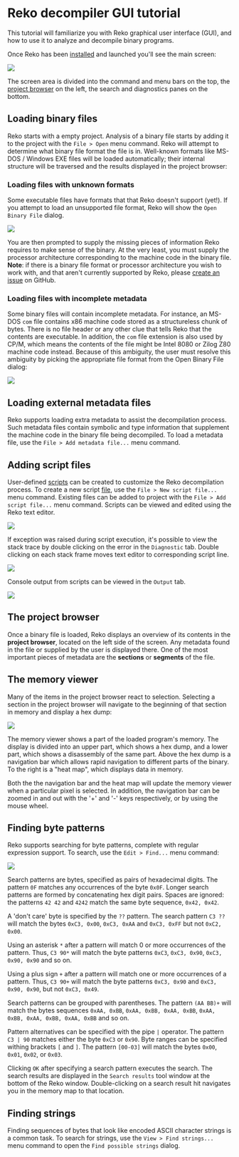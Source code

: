# Reko decompiler GUI tutorial

This tutorial will familiarize you with Reko graphical user interface (GUI), and how to use it to analyze and decompile binary programs.

Once Reko has been [installed](reko.md) and launched you'll see the main screen:

<img src="img/gui-start.png" border="0" />

The screen area is divided into the command and menu bars on the top, the [project browser](project_browser.md) on the left, the search and diagnostics panes on the bottom.

## Loading binary files
Reko starts with a empty project. Analysis of a binary file starts by adding it to the project with the `File > Open` menu command. Reko will attempt to determine what binary file format the file is in. Well-known formats like MS-DOS / Windows EXE files will be loaded automatically; their internal structure will be traversed and the results displayed in the project browser:

### Loading files with unknown formats
Some executable files have formats that that Reko doesn't support (yet!). If you attempt to load an unsupported file format, Reko will show the `Open Binary File` dialog. 

<img src="img/open-binary-file.png" border="0" />

You are then prompted to supply the missing pieces of information Reko requires to make sense of the binary. At the very least, you must supply the processor architecture corresponding to the machine code in the binary file. **Note**: if there is a binary file format or processor architecture you wish to work with, and that aren't currently supported by Reko, please [create an issue](https://github.com/uxmal/reko/issues) on GitHub.

### Loading files with incomplete metadata
Some binary files will contain incomplete metadata. For instance, an MS-DOS `com` file contains x86 machine code stored as a structureless chunk of bytes. There is no file header or any other clue that tells Reko that the contents are executable. In addition, the `com` file extension is also used by CP/M, which means the contents of the file might be Intel 8080 or Zilog Z80 machine code instead. Because of this ambiguity, the user must resolve this ambiguity by picking the appropriate file format from the Open Binary File dialog:

<img src="img/open-binary-file-type.png" border="0" />

## Loading external metadata files
Reko supports loading extra metadata to assist the decompilation process. Such metadata files contain symbolic and type information that supplement the machine code in the binary file being decompiled. To load a metadata file, use the `File > Add metadata file...` menu command.

## Adding script files
User-defined [scripts](scripting.md) can be created to customize the Reko
decompilation process. To create a new script
[file](scripting.md#reko-script-files), use the `File > New script file...` menu
command. Existing files can be added to project with the `File > Add script file...`
menu command. Scripts can be viewed and edited using the Reko text editor.

<img src="img/new-script.png" border="0" />

If exception was raised during script execution, it's possible to view the stack
trace by double clicking on the error in the `Diagnostic` tab. Double clicking on each stack
frame moves text editor to corresponding script line.

<img src="img/script-stack-trace.png" border="0" />

Console output from scripts can be viewed in the `Output` tab.

<img src="img/script-output.png" border="0" />

## The project browser
Once a binary file is loaded, Reko displays an overview of its contents in the **project browser**, located on the left side of the screen. Any metadata found in the file or supplied by the user is displayed there. One of the most important pieces of metadata are the **sections** or **segments** of the file.

## The memory viewer
Many of the items in the project browser react to selection. Selecting a section in the project browser will navigate to the beginning of that section in memory and display a hex dump:

<img src="img/memory-view.png" border="0" />

The memory viewer shows a part of the loaded program's memory. The display is divided into an upper part, which shows a hex dump, and a lower part, which shows a disassembly of the same part. Above the hex dump is a navigation bar which allows rapid navigation to different parts of the binary. To the right is a "heat map", which displays data in memory. 

Both the the navigation bar and the heat map will update the memory viewer when a particular pixel is selected. In addition, the navigation bar can be zoomed in and out with the '+' and '-' keys respectively, or by using the mouse wheel.

## Finding byte patterns
Reko supports searching for byte patterns, complete with regular expression support. To search, use the `Edit > Find...` menu command: 

<img src="img/edit-find.png" border="0" />

Search patterns are bytes, specified as pairs of hexadecimal digits. The pattern `0F` matches any occurrences of the byte `0x0F`. Longer search patterns are formed by concatenating hex digit pairs. Spaces are ignored: the patterns `42 42` and `4242` match the same byte sequence, `0x42, 0x42`.

A 'don't care' byte is specified by the `??` pattern. The search pattern `C3 ??` will match the bytes `0xC3, 0x00`, `0xC3, 0xAA` and `0xC3, 0xFF` but not `0xC2, 0x00`.

Using an asterisk `*` after a pattern will match 0 or more occurrences of the pattern. Thus, `C3 90*` will match the byte patterns `0xC3`, `0xC3, 0x90`, `0xC3, 0x90, 0x90` and so on. 

Using a plus sign `+` after a pattern will match one or more occurrences of a pattern. Thus, `C3 90+` will match the byte patterns `0xC3, 0x90` and `0xC3, 0x90, 0x90`, but not `0xC3, 0x49`.

Search patterns can be grouped with parentheses. The pattern `(AA BB)+` will match the bytes sequences `0xAA, 0xBB`, `0xAA, 0xBB, 0xAA, 0xBB`, `0xAA, 0xBB, 0xAA, 0xBB, 0xAA, 0xBB` and so on.

Pattern alternatives can be specified with the pipe `|` operator. The pattern `C3 | 90` matches either the byte `0xC3` or `0x90`. Byte ranges can be specified withing brackets `[` and `]`. The pattern `[00-03]` will match the bytes `0x00`, `0x01`, `0x02`, or `0x03`.

Clicking `OK` after specifying a search pattern executes the search. The search results are displayed in the `Search results` tool window at the bottom of the Reko window. Double-clicking on a search result hit navigates you in the memory map to that location.

## Finding strings
Finding sequences of bytes that look like encoded ASCII character strings is a common task. To search for strings, use the `View > Find strings...` menu command to open the `Find possible strings` dialog. 
